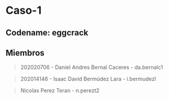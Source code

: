 # Caso-1

## Codename: eggcrack

## Miembros

> 202020706 - Daniel Andres Bernal Caceres - da.bernalc1

> 202014146 - Isaac David Bermúdez Lara - i.bermudezl

> Nicolas Perez Teran - n.perezt2
